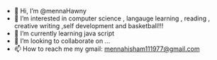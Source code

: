 - 👋 Hi, I’m @mennaHawny
- 👀 I’m interested in computer science , langauge learning , reading , creative writing ,self development and basketball!!!
- 🌱 I’m currently learning java script 
- 💞️ I’m looking to collaborate on ...
- 📫 How to reach me my gmail: mennahisham111977@gmail.com

<!---
mennaHawny/mennaHawny is a ✨ special ✨ repository because its `README.md` (this file) appears on your GitHub profile.
You can click the Preview link to take a look at your changes.
--->
